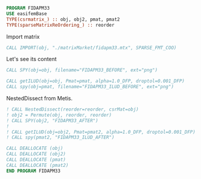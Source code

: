 ```fortran
PROGRAM FIDAPM33
USE easifemBase
TYPE(csrmatrix_) :: obj, obj2, pmat, pmat2
TYPE(sparseMatrixReOrdering_) :: reorder
```

Import matrix

```fortran
CALL IMPORT(obj, "./matrixMarket/fidapm33.mtx", SPARSE_FMT_COO)
```

Let's see its content

```fortran
CALL SPY(obj=obj, filename="FIDAPM33_BEFORE", ext="png")
```

```fortran title="Incomplete LU decompositiont"
CALL getILUD(obj=obj, Pmat=pmat, alpha=1.0_DFP, droptol=0.001_DFP)
CALL spy(obj=pmat, filename="FIDAPM33_ILUD_BEFORE", ext="png")
```

NestedDissect from Metis.

```fortran title="Cleanup"
! CALL NestedDissect(reorder=reorder, csrMat=obj)
! obj2 = Permute(obj, reorder, reorder)
! CALL SPY(obj2, "FIDAPM33_AFTER")
!
! CALL getILUD(obj=obj2, Pmat=pmat2, alpha=1.0_DFP, droptol=0.001_DFP)
! CALL spy(pmat2, "FIDAPM33_ILUD_AFTER")

CALL DEALLOCATE (obj)
CALL DEALLOCATE (obj2)
CALL DEALLOCATE (pmat)
CALL DEALLOCATE (pmat2)
END PROGRAM FIDAPM33
```
